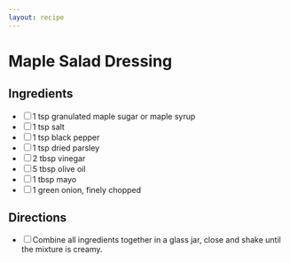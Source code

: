 ```yaml
---
layout: recipe
---
```


# Maple Salad Dressing

<section class="ingredients">
<h2>Ingredients</h2>
<ul class="ingredient-list">
<li><label><input type="checkbox">1 tsp granulated maple sugar or maple syrup</label></li>
<li><label><input type="checkbox">1 tsp salt</label></li>
<li><label><input type="checkbox">1 tsp black pepper</label></li>
<li><label><input type="checkbox">1 tsp dried parsley</label></li>
<li><label><input type="checkbox">2 tbsp vinegar</label></li>
<li><label><input type="checkbox">5 tbsp olive oil</label></li>
<li><label><input type="checkbox">1 tbsp mayo</label></li>
<li><label><input type="checkbox">1 green onion, finely chopped</label></li>
</ul>
</section>

<section class="directions">
<h2>Directions</h2>
<ul class="direction-list">
<li><label><input type="checkbox">Combine all ingredients together in a glass jar, close and shake until the mixture is creamy.</label></li>
</ul>
</section>
